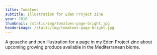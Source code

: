 ```yaml
---
title: Tomatoes
subtitle: Illustration for Eden Project zine
year: 2018
thumbnail: /static/img/tomatoes-page-bright.jpg
headerimage: /static/img/tomatoes-page-bright.jpg
---
```

A gouache and pen illustration for a page in my Eden Project zine about upcoming growing produce available in the Mediterranean biome.
